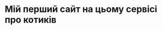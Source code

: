 <html>
    <body>
        <h1>Мій перший сайт на цьому сервісі про котиків</h1>
    </body>
</html>

